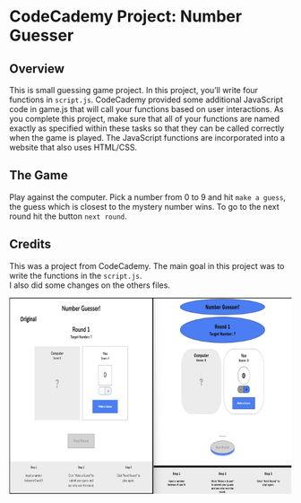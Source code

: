 # CodeCademy Project: Number Guesser

## Overview
This is small guessing game project. In this project, you’ll write four functions in `script.js`. CodeCademy provided some additional JavaScript code in game.js that will call your functions based on user interactions. As you complete this project, make sure that all of your functions are named exactly as specified within these tasks so that they can be called correctly when the game is played. The JavaScript functions are incorporated into a website that also uses HTML/CSS.

## The Game
Play against the computer. Pick a number from 0 to 9 and hit `make a guess`, the guess which is closest to the mystery number wins. To go to the next round hit the button `next round`.

## Credits
This was a project from CodeCademy. The main goal in this project was to write the functions in the `script.js`.<br>
I also did some changes on the others files.


[<img src="display.png" width="800" height="350"/>](display.png)

